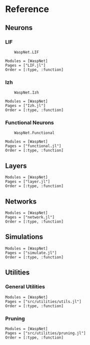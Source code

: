 # Reference

## Neurons
### LIF
```@docs
	WaspNet.LIF
```
```@autodocs 
Modules = [WaspNet]
Pages = ["LIF.jl"]
Order = [:type, :function]
```
### Izh 
```@docs
	WaspNet.Izh
```
```@autodocs 
Modules = [WaspNet]
Pages = ["Izh.jl"]
Order = [:type, :function]
```
### Functional Neurons
```@docs
	WaspNet.Functional
```
```@autodocs 
Modules = [WaspNet]
Pages = ["functional.jl"]
Order = [:type, :function]
```

## Layers
```@autodocs
Modules = [WaspNet]
Pages = ["layer.jl"]
Order = [:type, :function]
```

## Networks
```@autodocs
Modules = [WaspNet]
Pages = ["network.jl"]
Order = [:type, :function]
```

## Simulations
```@autodocs
Modules = [WaspNet]
Pages = ["simulate.jl"]
Order = [:type, :function]
```

## Utilities
### General Utilities
```@autodocs
Modules = [WaspNet]
Pages = ["src/utilities/utils.jl"]
Order = [:type, :function]
```
### Pruning
```@autodocs
Modules = [WaspNet]
Pages = ["src/utilities/pruning.jl"]
Order = [:type, :function]
```
<!-- "src/utilities/pruning.jl" -->
